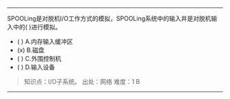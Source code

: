 ---
SPOOLing是对脱机I/O工作方式的模拟，SPOOLing系统中的输入井是对脱机输入中的( )进行模拟。
- ( ) A.内存输入缓冲区 
- (x) B.磁盘 
- ( ) C.外围控制机 
- ( ) D.输入设备

> 知识点：I/O子系统。
> 出处：网络
> 难度：1
> B

---